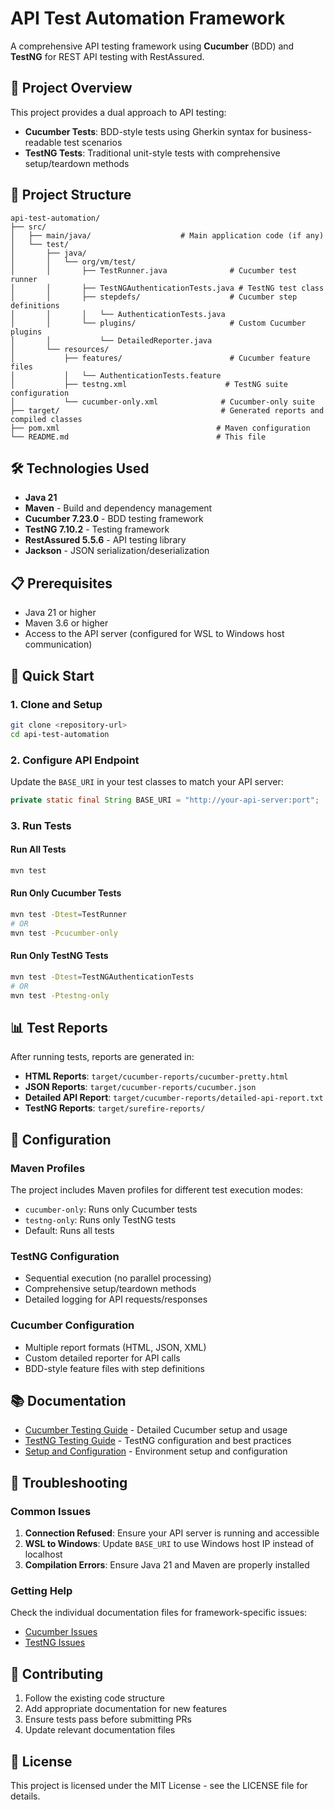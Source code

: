 # API Test Automation Framework

A comprehensive API testing framework using **Cucumber** (BDD) and **TestNG** for REST API testing with RestAssured.

## 🚀 Project Overview

This project provides a dual approach to API testing:

- **Cucumber Tests**: BDD-style tests using Gherkin syntax for business-readable test scenarios
- **TestNG Tests**: Traditional unit-style tests with comprehensive setup/teardown methods

## 📁 Project Structure

```
api-test-automation/
├── src/
│   ├── main/java/                    # Main application code (if any)
│   └── test/
│       ├── java/
│       │   └── org/vm/test/
│       │       ├── TestRunner.java              # Cucumber test runner
│       │       ├── TestNGAuthenticationTests.java # TestNG test class
│       │       ├── stepdefs/                    # Cucumber step definitions
│       │       │   └── AuthenticationTests.java
│       │       └── plugins/                     # Custom Cucumber plugins
│       │           └── DetailedReporter.java
│       └── resources/
│           ├── features/                        # Cucumber feature files
│           │   └── AuthenticationTests.feature
│           ├── testng.xml                      # TestNG suite configuration
│           └── cucumber-only.xml              # Cucumber-only suite
├── target/                                    # Generated reports and compiled classes
├── pom.xml                                   # Maven configuration
└── README.md                                 # This file
```

## 🛠️ Technologies Used

- **Java 21**
- **Maven** - Build and dependency management
- **Cucumber 7.23.0** - BDD testing framework
- **TestNG 7.10.2** - Testing framework
- **RestAssured 5.5.6** - API testing library
- **Jackson** - JSON serialization/deserialization

## 📋 Prerequisites

- Java 21 or higher
- Maven 3.6 or higher
- Access to the API server (configured for WSL to Windows host communication)

## 🚀 Quick Start

### 1. Clone and Setup

```bash
git clone <repository-url>
cd api-test-automation
```

### 2. Configure API Endpoint

Update the `BASE_URI` in your test classes to match your API server:

```java
private static final String BASE_URI = "http://your-api-server:port";
```

### 3. Run Tests

#### Run All Tests

```bash
mvn test
```

#### Run Only Cucumber Tests

```bash
mvn test -Dtest=TestRunner
# OR
mvn test -Pcucumber-only
```

#### Run Only TestNG Tests

```bash
mvn test -Dtest=TestNGAuthenticationTests
# OR
mvn test -Ptestng-only
```

## 📊 Test Reports

After running tests, reports are generated in:

- **HTML Reports**: `target/cucumber-reports/cucumber-pretty.html`
- **JSON Reports**: `target/cucumber-reports/cucumber.json`
- **Detailed API Report**: `target/cucumber-reports/detailed-api-report.txt`
- **TestNG Reports**: `target/surefire-reports/`

## 🔧 Configuration

### Maven Profiles

The project includes Maven profiles for different test execution modes:

- `cucumber-only`: Runs only Cucumber tests
- `testng-only`: Runs only TestNG tests
- Default: Runs all tests

### TestNG Configuration

- Sequential execution (no parallel processing)
- Comprehensive setup/teardown methods
- Detailed logging for API requests/responses

### Cucumber Configuration

- Multiple report formats (HTML, JSON, XML)
- Custom detailed reporter for API calls
- BDD-style feature files with step definitions

## 📚 Documentation

- [Cucumber Testing Guide](docs/CUCUMBER.md) - Detailed Cucumber setup and usage
- [TestNG Testing Guide](docs/TESTNG.md) - TestNG configuration and best practices
- [Setup and Configuration](docs/SETUP.md) - Environment setup and configuration

## 🐛 Troubleshooting

### Common Issues

1. **Connection Refused**: Ensure your API server is running and accessible
2. **WSL to Windows**: Update `BASE_URI` to use Windows host IP instead of localhost
3. **Compilation Errors**: Ensure Java 21 and Maven are properly installed

### Getting Help

Check the individual documentation files for framework-specific issues:

- [Cucumber Issues](docs/CUCUMBER.md#troubleshooting)
- [TestNG Issues](docs/TESTNG.md#troubleshooting)

## 🤝 Contributing

1. Follow the existing code structure
2. Add appropriate documentation for new features
3. Ensure tests pass before submitting PRs
4. Update relevant documentation files

## 📄 License

This project is licensed under the MIT License - see the LICENSE file for details.
